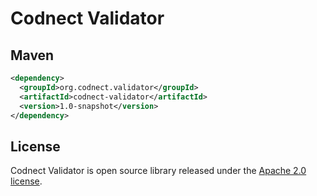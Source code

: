 # Codnect Validator

Maven
-----
```xml
<dependency>
  <groupId>org.codnect.validator</groupId>
  <artifactId>codnect-validator</artifactId>
  <version>1.0-snapshot</version>
</dependency>
```

License
-------
Codnect Validator is open source library released under the [Apache 2.0 license](https://www.apache.org/licenses/LICENSE-2.0.html).
